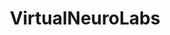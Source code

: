 ---
title: "VirtualNeuroLabs"
img: "mt_theoret_sensit.webp"
image_alt: "VirtualNeuroLabs Image"
link: "./virtualneurolabs/content"
description: |
  VirtualNeuroLabs provides a collection of MATLAB tools designed to simulate physiological and psychophysical experiments. It also illustrates the behavior of neural models when processing complex stimuli. These tools are ideal for students studying visual neuroscience at a graduate level.
references:
  - "Simulating Physiological and Psychophysical Experiments Using VirtualNeuroLabs. Visual Neuroscience Study Tool."
type: "code"
layout: "single"
---
